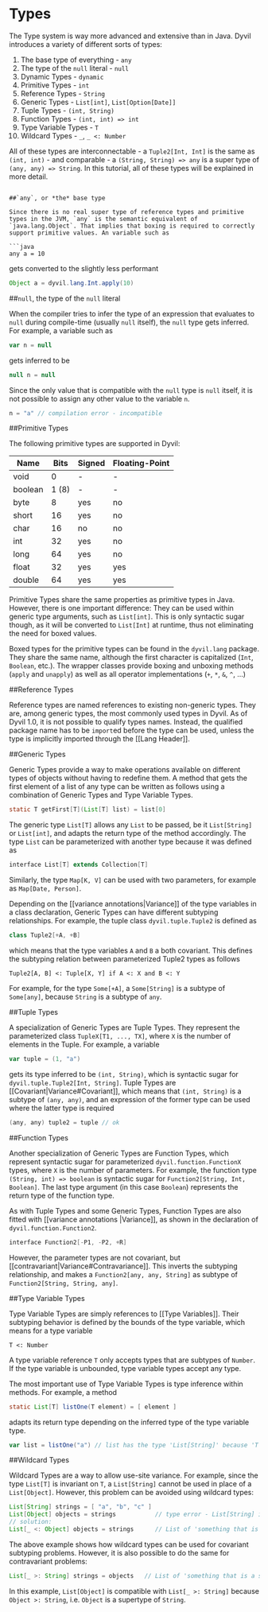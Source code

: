 # Types

The Type system is way more advanced and extensive than in Java. Dyvil introduces a variety of different sorts of types:

1. The base type of everything - `any`
2. The type of the `null` literal - `null`
3. Dynamic Types - `dynamic`
4. Primitive Types - `int`
5. Reference Types - `String`
6. Generic Types - `List[int]`, `List[Option[Date]]`
7. Tuple Types - `(int, String)`
8. Function Types - `(int, int) => int`
9. Type Variable Types - `T`
10. Wildcard Types - `_`, `_ <: Number`

All of these types are interconnectable - a `Tuple2[Int, Int]` is the same as `(int, int)` - and comparable - a `(String, String) => any` is a super type of `(any, any) => String`. In this tutorial, all of these types will be explained in more detail.


```

##`any`, or *the* base type

Since there is no real super type of reference types and primitive types in the JVM, `any` is the semantic equivalent of `java.lang.Object`. That implies that boxing is required to correctly support primitive values. An variable such as

```java
any a = 10
```

gets converted to the slightly less performant

```java
Object a = dyvil.lang.Int.apply(10)
```

##`null`, the type of the `null` literal

When the compiler tries to infer the type of an expression that evaluates to `null` during compile-time (usually `null` itself), the `null` type gets inferred. For example, a variable such as

```scala
var n = null
```

gets inferred to be

```java
null n = null
```

Since the only value that is compatible with the `null` type is `null` itself, it is not possible to assign any other value to the variable `n`.

```java
n = "a" // compilation error - incompatible
```

##Primitive Types

The following primitive types are supported in Dyvil:

| Name    | Bits  | Signed | Floating-Point |
|---------|-------|--------|----------------|
| void    | 0     | -      | -              |
| boolean | 1 (8) | -      | -              |
| byte    | 8     | yes    | no             |
| short   | 16    | yes    | no             |
| char    | 16    | no     | no             |
| int     | 32    | yes    | no             |
| long    | 64    | yes    | no             |
| float   | 32    | yes    | yes            |
| double  | 64    | yes    | yes            |

Primitive Types share the same properties as primitive types in Java. However, there is one important difference: They can be used within generic type arguments, such as `List[int]`. This is only syntactic sugar though, as it will be converted to `List[Int]` at runtime, thus not eliminating the need for boxed values.

Boxed types for the primitive types can be found in the `dyvil.lang` package. They share the same name, although the first character is capitalized (`Int`, `Boolean`, etc.). The wrapper classes provide boxing and unboxing methods (`apply` and `unapply`) as well as all operator implementations (`+`, `*`, `&`, `^`, ...)

##Reference Types

Reference types are named references to existing non-generic types. They are, among generic types, the most commonly used types in Dyvil. As of Dyvil 1.0, it is not possible to qualify types names. Instead, the qualified package name has to be `import`ed before the type can be used, unless the type is implicitly imported through the [[Lang Header]].

##Generic Types

Generic Types provide a way to make operations available on different types of objects without having to redefine them. A method that gets the first element of a list of any type can be written as follows using a combination of Generic Types and Type Variable Types.

```java
static T getFirst[T](List[T] list) = list[0]
```

The generic type `List[T]` allows any `List` to be passed, be it `List[String]` or `List[int]`, and adapts the return type of the method accordingly. The type `List` can be parameterized with another type because it was defined as

```scala
interface List[T] extends Collection[T]
```

Similarly, the type `Map[K, V]` can be used with two parameters, for example as `Map[Date, Person]`.

Depending on the [[variance annotations|Variance]] of the type variables in a class declaration, Generic Types can have different subtyping relationships. For example, the tuple class `dyvil.tuple.Tuple2` is defined as

```scala
class Tuple2[+A, +B]
```

which means that the type variables `A` and `B` a both covariant. This defines the subtyping relation between parameterized Tuple2 types as follows

```
Tuple2[A, B] <: Tuple[X, Y] if A <: X and B <: Y
```

For example, for the type `Some[+A]`, a `Some[String]` is a subtype of `Some[any]`, because `String` is a subtype of `any`.

##Tuple Types

A specialization of Generic Types are Tuple Types. They represent the parameterized class `TupleX[T1, ..., TX]`, where `X` is the number of elements in the Tuple. For example, a variable

```scala
var tuple = (1, "a")
```

gets its type inferred to be `(int, String)`, which is syntactic sugar for `dyvil.tuple.Tuple2[Int, String]`. Tuple Types are [[Covariant|Variance#Covariant]], which means that `(int, String)` is a subtype of `(any, any)`, and an expression of the former type can be used where the latter type is required

```scala
(any, any) tuple2 = tuple // ok
```

##Function Types

Another specialization of Generic Types are Function Types, which represent syntactic sugar for parameterized `dyvil.function.FunctionX` types, where `X` is the number of parameters. For example, the function type `(String, int) => boolean` is syntactic sugar for `Function2[String, Int, Boolean]`. The last type argument (in this case `Boolean`) represents the return type of the function type.

As with Tuple Types and some Generic Types, Function Types are also fitted with [[variance annotations |Variance]], as shown in the declaration of `dyvil.function.Function2`.

```scala
interface Function2[-P1, -P2, +R]
```

However, the parameter types are not covariant, but [[contravariant|Variance#Contravariance]]. This inverts the subtyping relationship, and makes a `Function2[any, any, String]` as subtype of `Function2[String, String, any]`.

##Type Variable Types

Type Variable Types are simply references to [[Type Variables]]. Their subtyping behavior is defined by the bounds of the type variable, which means for a type variable

```
T <: Number
```

A type variable reference `T` only accepts types that are subtypes of `Number`. If the type variable is unbounded, type variable types accept any type.

The most important use of Type Variable Types is type inference within methods. For example, a method

```java
static List[T] listOne(T element) = [ element ]
```

adapts its return type depending on the inferred type of the type variable type.

```scala
var list = listOne("a") // list has the type 'List[String]' because 'T' was inferred to 'String'
```

##Wildcard Types

Wildcard Types are a way to allow use-site variance. For example, since the type `List[T]` is invariant on `T`, a `List[String]` cannot be used in place of a `List[Object]`. However, this problem can be avoided using wildcard types:

```java
List[String] strings = [ "a", "b", "c" ]
List[Object] objects = strings           // type error - List[String] is incompatible with List[Object]
// solution:
List[_ <: Object] objects = strings      // List of 'something that is a subtype of' Object
```

The above example shows how wildcard types can be used for covariant subtyping problems. However, it is also possible to do the same for contravariant problems:

```java
List[_ >: String] strings = objects   // List of 'something that is a supertype of' String
```

In this example, `List[Object]` is compatible with `List[_ >: String]` because `Object >: String`, i.e. `Object` is a supertype of `String`.